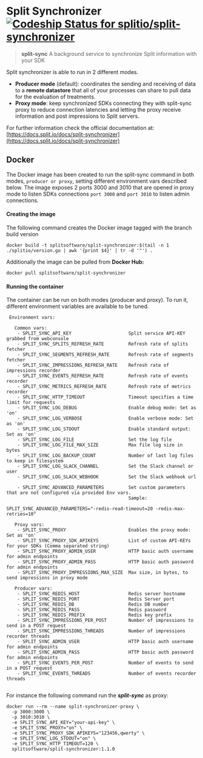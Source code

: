 Split Synchronizer [ ![Codeship Status for splitio/split-synchronizer](https://app.codeship.com/projects/ce54acf0-1c95-0135-d754-16467d9e760e/status?branch=master)](https://app.codeship.com/projects/220048)
===
 > **split-sync** A background service to synchronize Split information with your SDK

Split synchronizer is able to run in 2 different modes.
 - **Producer mode** (default): coordinates the sending and receiving of data to a **remote datastore** that all of your processes can share to pull data for the evaluation of treatments.
 - **Proxy mode**: keep synchronized SDKs connecting they with split-sync proxy to reduce connection latencies and letting the proxy receive information and post impressions to Split servers.

 For further information check the official documentation at: [https://docs.split.io/docs/split-synchronizer](https://docs.split.io/docs/split-synchronizer)

## Docker
The Docker image has been created to run the split-sync command in both modes, `producer or proxy`, setting different environment vars described below.
The image exposes 2 ports 3000 and 3010 that are opened in proxy mode to listen SDKs connections `port 3000` and `port 3010` to listen admin connections.

#### Creating the image
 The following command creates the Docker image tagged with the branch build version
 ```
 docker build -t splitsoftware/split-synchronizer:$(tail -n 1 ./splitio/version.go | awk '{print $4}' | tr -d '"') .
 ```

 Additionally the image can be pulled from **Docker Hub:**
 ```
 docker pull splitsoftware/split-synchronizer
 ```

#### Running the container
The container can be run on both modes (producer and proxy). To run it, different environment variables are available to be tuned.
```
 Environment vars:

   Common vars:
    - SPLIT_SYNC_API_KEY                     Split service API-KEY grabbed from webconsole
    - SPLIT_SYNC_SPLITS_REFRESH_RATE         Refresh rate of splits fetcher
    - SPLIT_SYNC_SEGMENTS_REFRESH_RATE       Refresh rate of segments fetcher
    - SPLIT_SYNC_IMPRESSIONS_REFRESH_RATE    Refresh rate of impressions recorder
    - SPLIT_SYNC_EVENTS_REFRESH_RATE         Refresh rate of events recorder
    - SPLIT_SYNC_METRICS_REFRESH_RATE        Refresh rate of metrics recorder
    - SPLIT_SYNC_HTTP_TIMEOUT                Timeout specifies a time limit for requests
    - SPLIT_SYNC_LOG_DEBUG                   Enable debug mode: Set as 'on'
    - SPLIT_SYNC_LOG_VERBOSE                 Enable verbose mode: Set as 'on'
    - SPLIT_SYNC_LOG_STDOUT                  Enable standard output: Set as 'on'
    - SPLIT_SYNC_LOG_FILE                    Set the log file
    - SPLIT_SYNC_LOG_FILE_MAX_SIZE           Max file log size in bytes
    - SPLIT_SYNC_LOG_BACKUP_COUNT            Number of last log files to keep in filesystem
    - SPLIT_SYNC_LOG_SLACK_CHANNEL           Set the Slack channel or user
    - SPLIT_SYNC_LOG_SLACK_WEBHOOK           Set the Slack webhook url

    - SPLIT_SYNC_ADVANCED_PARAMETERS         Set custom parameters that are not configured via provided Env vars.
                                             Sample:
                                               SPLIT_SYNC_ADVANCED_PARAMETERS="-redis-read-timeout=20 -redis-max-retries=10"

   Proxy vars:
    - SPLIT_SYNC_PROXY                       Enables the proxy mode: Set as 'on'
    - SPLIT_SYNC_PROXY_SDK_APIKEYS           List of custom API-KEYs for your SDKs (Comma separated string)
    - SPLIT_SYNC_PROXY_ADMIN_USER            HTTP basic auth username for admin endpoints
    - SPLIT_SYNC_PROXY_ADMIN_PASS            HTTP basic auth password for admin endpoints
    - SPLIT_SYNC_PROXY_IMPRESSIONS_MAX_SIZE  Max size, in bytes, to send impressions in proxy mode

   Producer vars:
    - SPLIT_SYNC_REDIS_HOST                  Redis server hostname
    - SPLIT_SYNC_REDIS_PORT                  Redis Server port
    - SPLIT_SYNC_REDIS_DB                    Redis DB number
    - SPLIT_SYNC_REDIS_PASS                  Redis password
    - SPLIT_SYNC_REDIS_PREFIX                Redis key prefix
    - SPLIT_SYNC_IMPRESSIONS_PER_POST        Number of impressions to send in a POST request
    - SPLIT_SYNC_IMPRESSIONS_THREADS         Number of impressions recorder threads
    - SPLIT_SYNC_ADMIN_USER                  HTTP basic auth username for admin endpoints
    - SPLIT_SYNC_ADMIN_PASS                  HTTP basic auth password for admin endpoints
    - SPLIT_SYNC_EVENTS_PER_POST             Number of events to send in a POST request
    - SPLIT_SYNC_EVENTS_THREADS              Number of events recorder threads


```

For instance the following command run the ***split-sync*** as proxy:
```
docker run --rm --name split-synchronizer-proxy \
  -p 3000:3000 \
  -p 3010:3010 \
  -e SPLIT_SYNC_API_KEY="your-api-key" \
  -e SPLIT_SYNC_PROXY="on" \
  -e SPLIT_SYNC_PROXY_SDK_APIKEYS="123456,qwerty" \
  -e SPLIT_SYNC_LOG_STDOUT="on" \
  -e SPLIT_SYNC_HTTP_TIMEOUT=120 \
  splitsoftware/split-synchronizer:1.1.0

```
